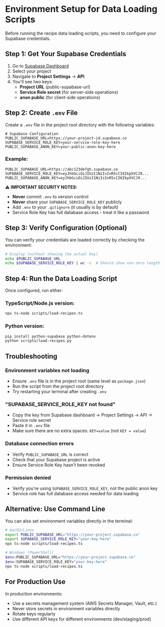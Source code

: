 # Environment Setup for Data Loading Scripts

Before running the recipe data loading scripts, you need to configure your Supabase credentials.

## Step 1: Get Your Supabase Credentials

1. Go to [Supabase Dashboard](https://app.supabase.com)
2. Select your project
3. Navigate to **Project Settings** → **API**
4. You'll see two keys:
   - **Project URL** (public-supabase-url)
   - **Service Role secret** (for server-side operations)
   - **anon public** (for client-side operations)

## Step 2: Create `.env` File

Create a `.env` file in the project root directory with the following variables:

```env
# Supabase Configuration
PUBLIC_SUPABASE_URL=https://your-project-id.supabase.co
SUPABASE_SERVICE_ROLE_KEY=your-service-role-key-here
PUBLIC_SUPABASE_ANON_KEY=your-public-anon-key-here
```

### Example:
```env
PUBLIC_SUPABASE_URL=https://abc123defgh.supabase.co
SUPABASE_SERVICE_ROLE_KEY=eyJhbGciOiJIUzI1NiIsInR5cCI6IkpXVCJ9...
PUBLIC_SUPABASE_ANON_KEY=eyJhbGciOiJIUzI1NiIsInR5cCI6IkpXVCJ9...
```

⚠️ **IMPORTANT SECURITY NOTES:**
- **Never** commit `.env` to version control
- **Never** share your `SUPABASE_SERVICE_ROLE_KEY` publicly
- Add `.env` to your `.gitignore` (it usually is by default)
- Service Role Key has full database access - treat it like a password

## Step 3: Verify Configuration (Optional)

You can verify your credentials are loaded correctly by checking the environment:

```bash
# Display (without showing the actual key)
echo $PUBLIC_SUPABASE_URL
echo $SUPABASE_SERVICE_ROLE_KEY | wc -c  # Should show non-zero length
```

## Step 4: Run the Data Loading Script

Once configured, run either:

### TypeScript/Node.js version:
```bash
npx ts-node scripts/load-recipes.ts
```

### Python version:
```bash
pip install python-supabase python-dotenv
python scripts/load-recipes.py
```

## Troubleshooting

### Environment variables not loading
- Ensure `.env` file is in the project root (same level as `package.json`)
- Run the script from the project root directory
- Try restarting your terminal after creating `.env`

### "SUPABASE_SERVICE_ROLE_KEY not found"
- Copy the key from Supabase dashboard → Project Settings → API → Service role secret
- Paste it in `.env` file
- Make sure there are no extra spaces: `KEY=value` (not `KEY = value`)

### Database connection errors
- Verify `PUBLIC_SUPABASE_URL` is correct
- Check that your Supabase project is active
- Ensure Service Role Key hasn't been revoked

### Permission denied
- Verify you're using `SUPABASE_SERVICE_ROLE_KEY`, not the public anon key
- Service role has full database access needed for data loading

## Alternative: Use Command Line

You can also set environment variables directly in the terminal:

```bash
# macOS/Linux
export PUBLIC_SUPABASE_URL="https://your-project.supabase.co"
export SUPABASE_SERVICE_ROLE_KEY="your-key-here"
npx ts-node scripts/load-recipes.ts

# Windows (PowerShell)
$env:PUBLIC_SUPABASE_URL="https://your-project.supabase.co"
$env:SUPABASE_SERVICE_ROLE_KEY="your-key-here"
npx ts-node scripts/load-recipes.ts
```

## For Production Use

In production environments:
- Use a secrets management system (AWS Secrets Manager, Vault, etc.)
- Never store secrets in environment variables directly
- Rotate keys regularly
- Use different API keys for different environments (dev/staging/prod)
